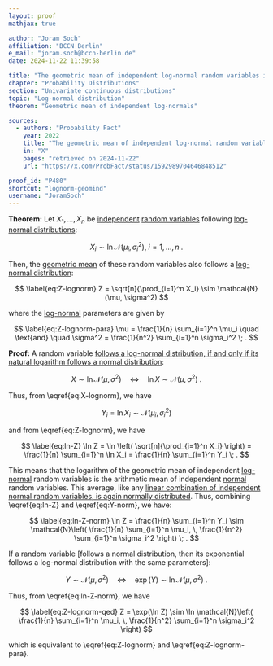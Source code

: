 ```yaml
---
layout: proof
mathjax: true

author: "Joram Soch"
affiliation: "BCCN Berlin"
e_mail: "joram.soch@bccn-berlin.de"
date: 2024-11-22 11:39:58

title: "The geometric mean of independent log-normal random variables is a log-normal random variable"
chapter: "Probability Distributions"
section: "Univariate continuous distributions"
topic: "Log-normal distribution"
theorem: "Geometric mean of independent log-normals"

sources:
  - authors: "Probability Fact"
    year: 2022
    title: "The geometric mean of independent log-normal random variables has a log-normal distribution"
    in: "X"
    pages: "retrieved on 2024-11-22"
    url: "https://x.com/ProbFact/status/1592989704646848512"

proof_id: "P480"
shortcut: "lognorm-geomind"
username: "JoramSoch"
---
```



**Theorem:** Let $X_1, \ldots, X_n$ be [independent](/D/ind) [random variables](/D/rvar) following [log-normal distributions](/D/lognorm):

$$ \label{eq:X-lognorm}
X_i \sim \ln \mathcal{N}(\mu_i, \sigma_i^2), \; i = 1, \ldots, n \; .
$$

Then, the [geometric mean](/D/mean-geom) of these random variables also follows a [log-normal distribution](/D/lognorm):

$$ \label{eq:Z-lognorm}
Z = \sqrt[n]{\prod_{i=1}^n X_i} \sim \mathcal{N}(\mu, \sigma^2)
$$

where the [log-normal](/D/lognorm) parameters are given by

$$ \label{eq:Z-lognorm-para}
\mu      = \frac{1}{n} \sum_{i=1}^n \mu_i
\quad \text{and} \quad
\sigma^2 = \frac{1}{n^2} \sum_{i=1}^n \sigma_i^2 \; .
$$


**Proof:** A random variable [follows a log-normal distribution, if and only if its natural logarithm follows a normal distribution](/D/lognorm):

$$ \label{eq:lognorm-norm}
X \sim \ln \mathcal{N}(\mu, \sigma^2)
\quad \Leftrightarrow \quad
\ln X \sim \mathcal{N}(\mu, \sigma^2) \; .
$$

Thus, from \eqref{eq:X-lognorm}, we have

$$ \label{eq:Y-norm}
Y_i = \ln X_i \sim \mathcal{N}(\mu_i, \sigma_i^2)
$$

and from \eqref{eq:Z-lognorm}, we have

$$ \label{eq:ln-Z}
  \ln Z
= \ln \left( \sqrt[n]{\prod_{i=1}^n X_i} \right)
= \frac{1}{n} \sum_{i=1}^n \ln X_i
= \frac{1}{n} \sum_{i=1}^n Y_i \; .
$$

This means that the logarithm of the geometric mean of independent [log-normal](/D/lognorm) random variables is the arithmetic mean of independent [normal](/D/norm) random variables. This average, like any [linear combination of independent normal random variables, is again normally distributed](/P/norm-lincomb). Thus, combining \eqref{eq:ln-Z} and \eqref{eq:Y-norm}, we have:

$$ \label{eq:ln-Z-norm}
     \ln Z
=    \frac{1}{n} \sum_{i=1}^n Y_i
\sim \mathcal{N}\left( \frac{1}{n} \sum_{i=1}^n \mu_i, \, \frac{1}{n^2} \sum_{i=1}^n \sigma_i^2 \right) \; .
$$

If a random variable [follows a normal distribution, then its exponential follows a log-normal distribution with the same parameters]:

$$ \label{eq:norm-lognorm}
Y \sim \mathcal{N}(\mu, \sigma^2)
\quad \Leftrightarrow \quad
\exp(Y) \sim \ln \mathcal{N}(\mu, \sigma^2) \; .
$$

Thus, from \eqref{eq:ln-Z-norm}, we have

$$ \label{eq:Z-lognorm-qed}
     Z
=    \exp(\ln Z)
\sim \ln \mathcal{N}\left( \frac{1}{n} \sum_{i=1}^n \mu_i, \, \frac{1}{n^2} \sum_{i=1}^n \sigma_i^2 \right)
$$

which is equivalent to \eqref{eq:Z-lognorm} and \eqref{eq:Z-lognorm-para}.